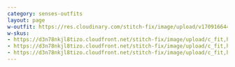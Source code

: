 ```yaml
---
category: senses-outfits
layout: page
w-outfit: https://res.cloudinary.com/stitch-fix/image/upload/v1709166446/Style_studio/Styleshuffle/22-10-27_W_OF_V35_0269_Base.jpg
w-skus:
- https://d3n78nkjl8tizo.cloudfront.net/stitch-fix/image/upload/c_fit,h_720,w_862/v1644890289/ojpu4mubaszqvjkthttq.jpg
- https://d3n78nkjl8tizo.cloudfront.net/stitch-fix/image/upload/c_fit,h_720,w_862/v1661379290/owkucdgde5auhkaxllcl.jpg
- https://d3n78nkjl8tizo.cloudfront.net/stitch-fix/image/upload/c_fit,h_720,w_862/v1650906308/ikti3ftrgsbuyyqugdtk.jpg
---
```


